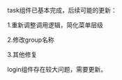 <!-- # todo_dev

A new Flutter project.

## Getting Started

This project is a starting point for a Flutter application.

A few resources to get you started if this is your first Flutter project:

- [Lab: Write your first Flutter app](https://flutter.dev/docs/get-started/codelab)
- [Cookbook: Useful Flutter samples](https://flutter.dev/docs/cookbook)

For help getting started with Flutter, view our
[online documentation](https://flutter.dev/docs), which offers tutorials,
samples, guidance on mobile development, and a full API reference. -->

task组件已基本完成，后续可能的更新：

1.重新调整调用逻辑，简化菜单层级

2.修改group名称

3.其他修复

login组件存在较大问题，需要更新。